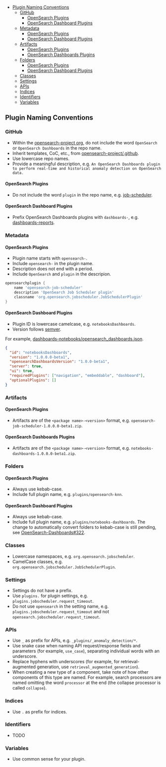 - [Plugin Naming Conventions](#plugin-naming-conventions)
  - [GitHub](#github)
    - [OpenSearch Plugins](#opensearch-plugins)
    - [OpenSearch Dashboard Plugins](#opensearch-dashboard-plugins)
  - [Metadata](#metadata)
    - [OpenSearch Plugins](#opensearch-plugins-1)
    - [OpenSearch Dashboard Plugins](#opensearch-dashboard-plugins-1)
  - [Artifacts](#artifacts)
    - [OpenSearch Plugins](#opensearch-plugins-2)
    - [OpenSearch Dashboards Plugins](#opensearch-dashboards-plugins)
  - [Folders](#folders)
    - [OpenSearch Plugins](#opensearch-plugins-3)
    - [OpenSearch Dashboard Plugins](#opensearch-dashboard-plugins-2)
  - [Classes](#classes)
  - [Settings](#settings)
  - [APIs](#apis)
  - [Indices](#indices)
  - [Identifiers](#identifiers)
  - [Variables](#variables)

## Plugin Naming Conventions

### GitHub

- Within the [opensearch-project org](https://github.com/opensearch-project), do not include the word `OpenSearch` or `OpenSearch Dashboards` in the repo name.
- Inherit templates, CoC, etc., from [opensearch-project/.github](https://github.com/opensearch-project/.github).
- Use lowercase repo names.
- Provide a meaningful description, e.g. `An OpenSearch Dashboards plugin to perform real-time and historical anomaly detection on OpenSearch data.`

#### OpenSearch Plugins

- Do not include the word `plugin` in the repo name, e.g. [job-scheduler](https://github.com/opensearch-project/job-scheduler).

#### OpenSearch Dashboard Plugins

- Prefix OpenSearch Dashboards plugins with `dashboards-`, e.g. [dashboards-reports](https://github.com/opensearch-project/dashboards-reports).

### Metadata

#### OpenSearch Plugins

- Plugin name starts with `opensearch-`.
- Include `opensearch-` in the plugin name.
- Description does not end with a period.
- Include `OpenSearch` and `plugin` in the descripion. 

```groovy
opensearchplugin {
    name 'opensearch-job-scheduler'
    description 'OpenSearch Job Scheduler plugin'
    classname 'org.opensearch.jobscheduler.JobSchedulerPlugin'
}
```

#### OpenSearch Dashboard Plugins

- Plugin ID is lowercase camelcase, e.g. `notebooksDashboards`.
- Version follows [semver](https://semver.org/).

For example, [dashboards-notebooks/opensearch_dashboards.json](https://github.com/opensearch-project/dashboards-notebooks/blob/main/dashboards-notebooks/opensearch_dashboards.json).

```json
{
  "id": "notebooksDashboards",
  "version": "1.0.0.0-beta1",
  "opensearchDashboardsVersion": "1.0.0-beta1",
  "server": true,
  "ui": true,
  "requiredPlugins": ["navigation", "embeddable", "dashboard"],
  "optionalPlugins": []
}
```

### Artifacts

#### OpenSearch Plugins

- Artifacts are of the `<package name>-<version>` format, e.g. `opensearch-job-scheduler-1.0.0.0-beta1.zip`.

#### OpenSearch Dashboards Plugins

- Artifacts are of the `<package name>-<version>` format, e.g. `notebooks-dashboards-1.0.0.0-beta1.zip`.

### Folders

#### OpenSearch Plugins

- Always use kebab-case.
- Include full plugin name, e.g. `plugins/opensearch-knn`.

#### OpenSearch Dashboard Plugins

- Always use kebab-case.
- Include full plugin name, e.g. `plugins/notebooks-dashboards`. The change to automatically convert folders to kebab-case is still pending, see [OpenSearch-Dashboards#322](https://github.com/opensearch-project/OpenSearch-Dashboards/issues/322).

### Classes

- Lowercase namespaces, e.g. `org.opensearch.jobscheduler`.
- CamelCase classes, e.g. `org.opensearch.jobscheduler.JobSchedulerPlugin`.

### Settings

- Settings do not have a prefix.
- Use `plugins.` for plugin settings, e.g. `plugins.jobscheduler.request_timeout`.
- Do not use `opensearch` in the setting name, e.g. `plugins.jobscheduler.request_timeout` and not `opensearch.jobscheduler.request_timeout`.

### APIs

- Use `_` as prefix for APIs, e.g. `_plugins/_anomaly_detection/*`.
- Use snake case when naming API request/response fields and parameters (for example, `use_case`), separating individual words with an underscore.
- Replace hyphens with underscores (for example, for retrieval-augmented generation, use `retrieval_augmented_generation`).
- When creating a new type of a component, take note of how other components of this type are named. For example, search processors are named omitting the word `processor` at the end (the collapse processor is called `collapse`).

### Indices

- Use `.` as prefix for indices.

### Identifiers

- TODO

### Variables

- Use common sense for your plugin.
